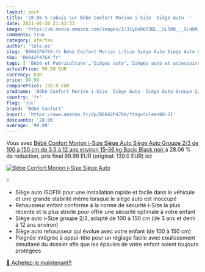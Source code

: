 ```yaml
---
layout: post
title: '28.06 % rabais sur Bébé Confort Morion i-Size  Siège Auto  '
date: 2021-06-30 21:43:33
image: 'https://m.media-amazon.com/images/I/31yBoOGT3BL._SL500_._SL400_.jpg'
comments: true
category: ofertas
author: 'tole.es'
slug: 'B0842P476X-fr Bébé Confort Morion i-Size Siège Auto Siège Auto Groupe...'
sku: 'B0842P476X-fr'
tags: [ 'Bébé et Puériculture','Sièges auto','Sièges auto et accessoires','bébé confort', ]
actualPrice: 99.99 EUR
currency: EUR
price: 99.99
comparePrice: 139.0 EUR
prodname: 'Bébé Confort Morion i-Size  Siège Auto  Siège Auto Groupe 2/3  de 100 à 150 cm  de 3.5 à 12 ans environ  15-36 kg  Basic Black  noir '
country: 'fr'
flag: '🇫🇷'
brand: 'Bébé Confort'
buyurl: 'https://www.amazon.fr/dp/B0842P476X/?tag=tolees0d-21'
descuento: '28.06'
average: '99.99'
---
```


Vous avez [Bébé Confort Morion i-Size  Siège Auto  Siège Auto Groupe 2/3  de 100 à 150 cm  de 3.5 à 12 ans environ  15-36 kg  Basic Black  noir ](https://www.amazon.fr/dp/B0842P476X/?tag=tolees0d-21)  à  28.06 % de réduction, prix final  99.99 EUR (original: 139.0 EUR) ici:

[![Bébé Confort Morion i-Size  Siège Auto  ](https://m.media-amazon.com/images/I/31yBoOGT3BL._SL500_._SL400_.jpg)](https://www.amazon.fr/dp/B0842P476X/?tag=tolees0d-21)

ℹ️:

- Siège auto ISOFIX pour une installation rapide et facile dans le véhicule et une grande stabilité même lorsque le siège auto est inoccupé
- Rehausseur enfant conforme à la norme de sécurité i-Size la plus récente et la plus stricte pour offrir une sécurité optimale à votre enfant
- Siège auto i-Size groupe 2/3, adapté de 100 à 150 cm (de 3 ans et demi à 12 ans environ)
- Siège auto rehausseur qui évolue avec votre enfant (de 100 à 150 cm)
- Poignée intégrée à appui-tête pour un réglage facile avec coulissement simultané du dossier afin que les épaules de votre enfant soient toujours protégées

[🛒 Achetez-le maintenant!!](https://www.amazon.fr/dp/B0842P476X/?tag=tolees0d-21)
